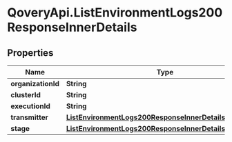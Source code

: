 # QoveryApi.ListEnvironmentLogs200ResponseInnerDetails

## Properties

Name | Type | Description | Notes
------------ | ------------- | ------------- | -------------
**organizationId** | **String** |  | [optional] 
**clusterId** | **String** |  | [optional] 
**executionId** | **String** |  | [optional] 
**transmitter** | [**ListEnvironmentLogs200ResponseInnerDetailsTransmitter**](ListEnvironmentLogs200ResponseInnerDetailsTransmitter.md) |  | [optional] 
**stage** | [**ListEnvironmentLogs200ResponseInnerDetailsStage**](ListEnvironmentLogs200ResponseInnerDetailsStage.md) |  | [optional] 


